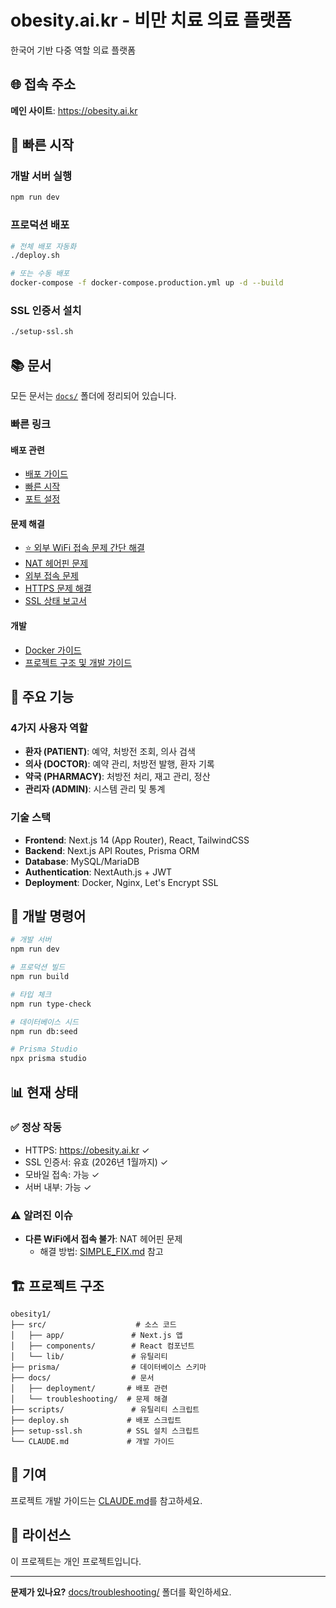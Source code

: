 # obesity.ai.kr - 비만 치료 의료 플랫폼

한국어 기반 다중 역할 의료 플랫폼

## 🌐 접속 주소

**메인 사이트**: https://obesity.ai.kr

## 🚀 빠른 시작

### 개발 서버 실행
```bash
npm run dev
```

### 프로덕션 배포
```bash
# 전체 배포 자동화
./deploy.sh

# 또는 수동 배포
docker-compose -f docker-compose.production.yml up -d --build
```

### SSL 인증서 설치
```bash
./setup-ssl.sh
```

## 📚 문서

모든 문서는 [`docs/`](docs/) 폴더에 정리되어 있습니다.

### 빠른 링크

#### 배포 관련
- [배포 가이드](docs/deployment/DEPLOYMENT.md)
- [빠른 시작](docs/deployment/QUICK_START.md)
- [포트 설정](docs/deployment/PORTS.md)

#### 문제 해결
- [⭐ 외부 WiFi 접속 문제 간단 해결](docs/troubleshooting/SIMPLE_FIX.md)
- [NAT 헤어핀 문제](docs/troubleshooting/NAT_HAIRPIN_ISSUE.md)
- [외부 접속 문제](docs/troubleshooting/EXTERNAL_ACCESS_ISSUE.md)
- [HTTPS 문제 해결](docs/troubleshooting/HTTPS_TROUBLESHOOTING.md)
- [SSL 상태 보고서](docs/troubleshooting/SSL_STATUS_REPORT.md)

#### 개발
- [Docker 가이드](docs/README.docker.md)
- [프로젝트 구조 및 개발 가이드](CLAUDE.md)

## 🎯 주요 기능

### 4가지 사용자 역할
- **환자 (PATIENT)**: 예약, 처방전 조회, 의사 검색
- **의사 (DOCTOR)**: 예약 관리, 처방전 발행, 환자 기록
- **약국 (PHARMACY)**: 처방전 처리, 재고 관리, 정산
- **관리자 (ADMIN)**: 시스템 관리 및 통계

### 기술 스택
- **Frontend**: Next.js 14 (App Router), React, TailwindCSS
- **Backend**: Next.js API Routes, Prisma ORM
- **Database**: MySQL/MariaDB
- **Authentication**: NextAuth.js + JWT
- **Deployment**: Docker, Nginx, Let's Encrypt SSL

## 🔧 개발 명령어

```bash
# 개발 서버
npm run dev

# 프로덕션 빌드
npm run build

# 타입 체크
npm run type-check

# 데이터베이스 시드
npm run db:seed

# Prisma Studio
npx prisma studio
```

## 📊 현재 상태

### ✅ 정상 작동
- HTTPS: https://obesity.ai.kr ✓
- SSL 인증서: 유효 (2026년 1월까지) ✓
- 모바일 접속: 가능 ✓
- 서버 내부: 가능 ✓

### ⚠️ 알려진 이슈
- **다른 WiFi에서 접속 불가**: NAT 헤어핀 문제
  - 해결 방법: [SIMPLE_FIX.md](docs/troubleshooting/SIMPLE_FIX.md) 참고

## 🏗️ 프로젝트 구조

```
obesity1/
├── src/                    # 소스 코드
│   ├── app/               # Next.js 앱
│   ├── components/        # React 컴포넌트
│   └── lib/               # 유틸리티
├── prisma/                # 데이터베이스 스키마
├── docs/                  # 문서
│   ├── deployment/       # 배포 관련
│   └── troubleshooting/  # 문제 해결
├── scripts/               # 유틸리티 스크립트
├── deploy.sh             # 배포 스크립트
├── setup-ssl.sh          # SSL 설치 스크립트
└── CLAUDE.md             # 개발 가이드
```

## 🤝 기여

프로젝트 개발 가이드는 [CLAUDE.md](CLAUDE.md)를 참고하세요.

## 📄 라이선스

이 프로젝트는 개인 프로젝트입니다.

---

**문제가 있나요?** [docs/troubleshooting/](docs/troubleshooting/) 폴더를 확인하세요.
